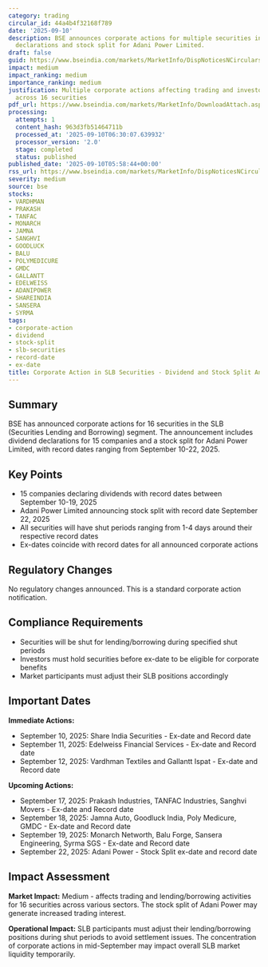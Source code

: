```yaml
---
category: trading
circular_id: 44a4b4f32168f789
date: '2025-09-10'
description: BSE announces corporate actions for multiple securities including dividend
  declarations and stock split for Adani Power Limited.
draft: false
guid: https://www.bseindia.com/markets/MarketInfo/DispNoticesNCirculars.aspx?Noticeid={4C56EBB2-957D-4098-9D30-7497418351C8}&noticeno=20250910-4&dt=09/10/2025&icount=4&totcount=4&flag=0
impact: medium
impact_ranking: medium
importance_ranking: medium
justification: Multiple corporate actions affecting trading and investor decisions
  across 16 securities
pdf_url: https://www.bseindia.com/markets/MarketInfo/DownloadAttach.aspx?id=20250910-4&attachedId=7d4773ae-99a7-4cd7-a8b4-d28ff36ea62c
processing:
  attempts: 1
  content_hash: 963d3fb51464711b
  processed_at: '2025-09-10T06:30:07.639932'
  processor_version: '2.0'
  stage: completed
  status: published
published_date: '2025-09-10T05:58:44+00:00'
rss_url: https://www.bseindia.com/markets/MarketInfo/DispNoticesNCirculars.aspx?Noticeid={4C56EBB2-957D-4098-9D30-7497418351C8}&noticeno=20250910-4&dt=09/10/2025&icount=4&totcount=4&flag=0
severity: medium
source: bse
stocks:
- VARDHMAN
- PRAKASH
- TANFAC
- MONARCH
- JAMNA
- SANGHVI
- GOODLUCK
- BALU
- POLYMEDICURE
- GMDC
- GALLANTT
- EDELWEISS
- ADANIPOWER
- SHAREINDIA
- SANSERA
- SYRMA
tags:
- corporate-action
- dividend
- stock-split
- slb-securities
- record-date
- ex-date
title: Corporate Action in SLB Securities - Dividend and Stock Split Announcements
---
```


## Summary

BSE has announced corporate actions for 16 securities in the SLB (Securities Lending and Borrowing) segment. The announcement includes dividend declarations for 15 companies and a stock split for Adani Power Limited, with record dates ranging from September 10-22, 2025.

## Key Points

- 15 companies declaring dividends with record dates between September 10-19, 2025
- Adani Power Limited announcing stock split with record date September 22, 2025
- All securities will have shut periods ranging from 1-4 days around their respective record dates
- Ex-dates coincide with record dates for all announced corporate actions

## Regulatory Changes

No regulatory changes announced. This is a standard corporate action notification.

## Compliance Requirements

- Securities will be shut for lending/borrowing during specified shut periods
- Investors must hold securities before ex-date to be eligible for corporate benefits
- Market participants must adjust their SLB positions accordingly

## Important Dates

**Immediate Actions:**
- September 10, 2025: Share India Securities - Ex-date and Record date
- September 11, 2025: Edelweiss Financial Services - Ex-date and Record date
- September 12, 2025: Vardhman Textiles and Gallantt Ispat - Ex-date and Record date

**Upcoming Actions:**
- September 17, 2025: Prakash Industries, TANFAC Industries, Sanghvi Movers - Ex-date and Record date
- September 18, 2025: Jamna Auto, Goodluck India, Poly Medicure, GMDC - Ex-date and Record date
- September 19, 2025: Monarch Networth, Balu Forge, Sansera Engineering, Syrma SGS - Ex-date and Record date
- September 22, 2025: Adani Power - Stock Split ex-date and record date

## Impact Assessment

**Market Impact:** Medium - affects trading and lending/borrowing activities for 16 securities across various sectors. The stock split of Adani Power may generate increased trading interest.

**Operational Impact:** SLB participants must adjust their lending/borrowing positions during shut periods to avoid settlement issues. The concentration of corporate actions in mid-September may impact overall SLB market liquidity temporarily.